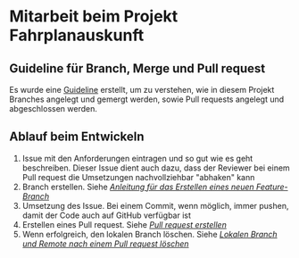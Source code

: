 # Mitarbeit beim Projekt **Fahrplanauskunft**

## Guideline für Branch, Merge und Pull request

Es wurde eine [Guideline](Dokumentation/Projekt/branching_guide.md) erstellt, um zu verstehen, wie in diesem Projekt Branches angelegt und gemergt werden, sowie Pull requests angelegt und abgeschlossen werden.

## Ablauf beim Entwickeln

1. Issue mit den Anforderungen eintragen und so gut wie es geht beschreiben. Dieser Issue dient auch dazu, dass der Reviewer bei einem Pull request die Umsetzungen nachvollziehbar "abhaken" kann
1. Branch erstellen. Siehe [*Anleitung für das Erstellen eines neuen Feature-Branch*](Dokumentation/Projekt/branching_guide.md/#anleitung-f%C3%BCr-das-erstellen-eines-neuen-feature-branch)
1. Umsetzung des Issue. Bei einem Commit, wenn möglich, immer pushen, damit der Code auch auf GitHub verfügbar ist
1. Erstellen eines Pull request. Siehe [*Pull request erstellen*](Dokumentation/Projekt/branching_guide.md/#pull-request-erstellen)
1. Wenn erfolgreich, den lokalen Branch löschen. Siehe [*Lokalen Branch und Remote nach einem Pull request löschen*](Dokumentation/Projekt/branching_guide.md/#lokalen-branch-und-remote-nach-einem-pull-request-l%C3%B6schen)
